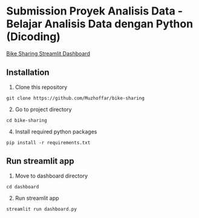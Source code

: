 # Submission Proyek Analisis Data - Belajar Analisis Data dengan Python (Dicoding)
[Bike Sharing Streamlit Dashboard](https://rifqi-bikesharing-dashboard.streamlit.app/)

## Installation
1.  Clone this repository
```
git clone https://github.com/Muzhoffar/bike-sharing
```
2.  Go to project directory
```
cd bike-sharing
```
4.  Install required python packages
```
pip install -r requirements.txt
```

## Run streamlit app
1. Move to dashboard directory
```
cd dashboard
```
2. Run streamlit app
```
streamlit run dashboard.py
```
